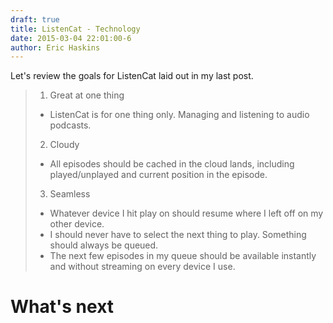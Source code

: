 ```yaml
---
draft: true
title: ListenCat - Technology
date: 2015-03-04 22:01:00-6
author: Eric Haskins
---
```


Let's review the goals for ListenCat laid out in my last post.

> 1. Great at one thing
> 	- ListenCat is for one thing only. Managing and listening to audio podcasts.
> 2. Cloudy
> 	- All episodes should be cached in the cloud lands, including played/unplayed and current position in the episode.
> 3. Seamless
> 	- Whatever device I hit play on should resume where I left off on my other device.
> 	- I should never have to select the next thing to play. Something should always be queued.
> 	- The next few episodes in my queue should be available instantly and without streaming on every device I use.


# What's next
